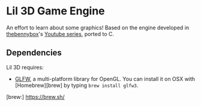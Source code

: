 # Lil 3D Game Engine

An effort to learn about some graphics! Based on the engine developed in
[thebennybox][bbox]'s [Youtube series][yt], ported to C.

[yt]: https://www.youtube.com/playlist?list=PLEETnX-uPtBXP_B2yupUKlflXBznWIlL5
[bbox]: https://www.youtube.com/user/thebennybox

## Dependencies

Lil 3D requires:

- [GLFW][glfw], a multi-platform library for OpenGL. You can
install it on OSX with [Homebrew][brew] by typing `brew install glfw3`.

[glfw]: https://www.glfw.org/
[brew:] https://brew.sh/
